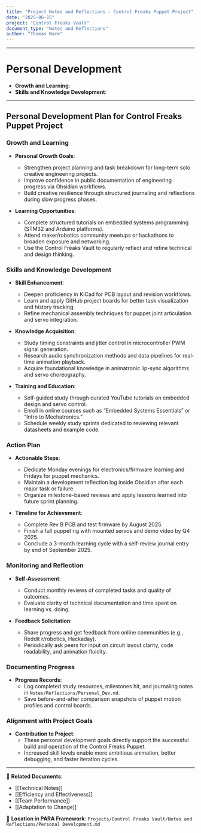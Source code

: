 ```yaml
---
title: "Project Notes and Reflections - Control Freaks Puppet Project"
date: "2025-06-15"
project: "Control Freaks Vault"
document_type: "Notes and Reflections"
author: "Thomas Ware"
---
```

---
# Personal Development

- **Growth and Learning**:
- **Skills and Knowledge Development**:

---

## Personal Development Plan for Control Freaks Puppet Project

### Growth and Learning

- **Personal Growth Goals**:
  - Strengthen project planning and task breakdown for long-term solo creative engineering projects.
  - Improve confidence in public documentation of engineering progress via Obsidian workflows.
  - Build creative resilience through structured journaling and reflections during slow progress phases.

- **Learning Opportunities**:
  - Complete structured tutorials on embedded systems programming (STM32 and Arduino platforms).
  - Attend maker/robotics community meetups or hackathons to broaden exposure and networking.
  - Use the Control Freaks Vault to regularly reflect and refine technical and design thinking.

### Skills and Knowledge Development

- **Skill Enhancement**:
  - Deepen proficiency in KiCad for PCB layout and revision workflows.
  - Learn and apply GitHub project boards for better task visualization and history tracking.
  - Refine mechanical assembly techniques for puppet joint articulation and servo integration.

- **Knowledge Acquisition**:
  - Study timing constraints and jitter control in microcontroller PWM signal generation.
  - Research audio synchronization methods and data pipelines for real-time animation playback.
  - Acquire foundational knowledge in animatronic lip-sync algorithms and servo choreography.

- **Training and Education**:
  - Self-guided study through curated YouTube tutorials on embedded design and servo control.
  - Enroll in online courses such as “Embedded Systems Essentials” or “Intro to Mechatronics.”
  - Schedule weekly study sprints dedicated to reviewing relevant datasheets and example code.

### Action Plan

- **Actionable Steps**:
  - Dedicate Monday evenings for electronics/firmware learning and Fridays for puppet mechanics.
  - Maintain a development reflection log inside Obsidian after each major task or failure.
  - Organize milestone-based reviews and apply lessons learned into future sprint planning.

- **Timeline for Achievement**:
  - Complete Rev B PCB and test firmware by August 2025.
  - Finish a full puppet rig with mounted servos and demo video by Q4 2025.
  - Conclude a 3-month learning cycle with a self-review journal entry by end of September 2025.

### Monitoring and Reflection

- **Self-Assessment**:
  - Conduct monthly reviews of completed tasks and quality of outcomes.
  - Evaluate clarity of technical documentation and time spent on learning vs. doing.

- **Feedback Solicitation**:
  - Share progress and get feedback from online communities (e.g., Reddit r/robotics, Hackaday).
  - Periodically ask peers for input on circuit layout clarity, code readability, and animation fluidity.

### Documenting Progress

- **Progress Records**:
  - Log completed study resources, milestones hit, and journaling notes in `Notes/Reflections/Personal_Dev.md`.
  - Save before-and-after comparison snapshots of puppet motion profiles and control boards.

### Alignment with Project Goals

- **Contribution to Project**:
  - These personal development goals directly support the successful build and operation of the Control Freaks Puppet.
  - Increased skill levels enable more ambitious animation, better debugging, and faster iteration cycles.

---

🔗 **Related Documents**:
- [[Technical Notes]]
- [[Efficiency and Effectiveness]]
- [[Team Performance]]
- [[Adaptation to Change]]

📁 **Location in PARA Framework**: `Projects/Control Freaks Vault/Notes and Reflections/Personal Development.md`
